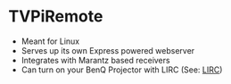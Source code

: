 # TVPiRemote

  - Meant for Linux
  - Serves up its own Express powered webserver
  - Integrates with Marantz based receivers
  - Can turn on your BenQ Projector with LIRC (See: [LIRC](http://www.lirc.org/))
